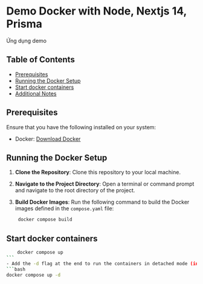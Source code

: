 # Demo Docker with Node, Nextjs 14, Prisma

Ứng dụng demo

## Table of Contents

- [Prerequisites](#prerequisites)
- [Running the Docker Setup](#running-the-docker-setup)
- [Start docker containers](#start-docker-containers)
- [Additional Notes](#additional-notes)

## Prerequisites

Ensure that you have the following installed on your system:

- Docker: [Download Docker](https://www.docker.com/get-started)

## Running the Docker Setup

1. **Clone the Repository**: Clone this repository to your local machine.

2. **Navigate to the Project Directory**: Open a terminal or command prompt and navigate to the root directory of the project.

3. **Build Docker Images**: Run the following command to build the Docker images defined in the `compose.yaml` file:
   ```bash
    docker compose build
   ```

## Start docker containers

````bash
    docker compose up
```
- Add the -d flag at the end to run the containers in detached mode (in the background).
```bash
docker compose up -d
````

